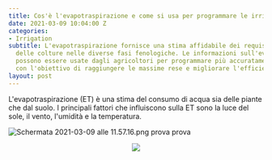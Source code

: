```yaml
---
title: Cos'è l'evapotraspirazione e come si usa per programmare le irrigazioni?
date: 2021-03-09 10:04:00 Z
categories:
- Irrigation
subtitle: L'evapotraspirazione fornisce una stima affidabile dei requisiti idrici
  delle colture nelle diverse fasi fenologiche. Le informazioni sull'evapotraspirazione
  possono essere usate dagli agricoltori per programmare più accuratamente le irrigazioni
  con l'obiettivo di raggiungere le massime rese e migliorare l'efficienza idrica.
layout: post
---
```


L'evapotraspirazione (ET) è una stima del consumo di acqua sia delle piante che dal suolo. I principali fattori che influiscono sulla ET sono la luce del sole, il vento, l'umidità e la temperatura.

![Schermata 2021-03-09 alle 11.57.16.png](/uploads/Schermata%202021-03-09%20alle%2011.57.16.png)
prova prova

<p align="center"> 
<img src="/uploads/Schermata%202021-03-09%20alle%2011.57.16.png">
</p>